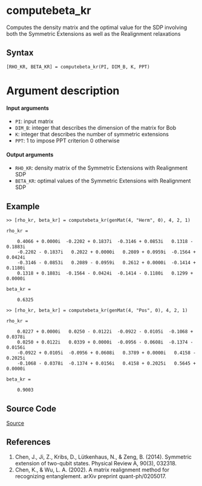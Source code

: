 # computebeta_kr
Computes the density matrix and the optimal value for the SDP involving both the Symmetric Extensions as well as the Realignment relaxations

## Syntax
``[RHO_KR, BETA_KR] = computebeta_kr(PI, DIM_B, K, PPT)``

# Argument description
#### Input arguments
- ``PI``: input matrix
- ``DIM_B``: integer that describes the dimension of the matrix for Bob
- ``K``: integer that describes the number of symmetric extensions
- ``PPT``: 1 to impose PPT criterion
           0 otherwise

#### Output arguments
- ``RHO_KR``: density matrix of the Symmetric Extensions with Realignment SDP
- ``BETA_KR``: optimal values of the Symmetric Extensions with Realignment SDP

## Example
    >> [rho_kr, beta_kr] = computebeta_kr(genMat(4, "Herm", 0), 4, 2, 1)

    rho_kr =

        0.4066 + 0.0000i  -0.2202 + 0.1837i  -0.3146 + 0.0853i   0.1318 - 0.1883i
        -0.2202 - 0.1837i   0.2022 + 0.0000i   0.2089 + 0.0959i  -0.1564 + 0.0424i
        -0.3146 - 0.0853i   0.2089 - 0.0959i   0.2612 + 0.0000i  -0.1414 + 0.1180i
        0.1318 + 0.1883i  -0.1564 - 0.0424i  -0.1414 - 0.1180i   0.1299 + 0.0000i

    beta_kr =

        0.6325

    >> [rho_kr, beta_kr] = computebeta_kr(genMat(4, "Pos", 0), 4, 2, 1)

    rho_kr =

        0.0227 + 0.0000i   0.0250 - 0.0122i  -0.0922 - 0.0105i  -0.1068 + 0.0378i
        0.0250 + 0.0122i   0.0339 + 0.0000i  -0.0956 - 0.0608i  -0.1374 - 0.0156i
        -0.0922 + 0.0105i  -0.0956 + 0.0608i   0.3789 + 0.0000i   0.4158 - 0.2025i
        -0.1068 - 0.0378i  -0.1374 + 0.0156i   0.4158 + 0.2025i   0.5645 + 0.0000i

    beta_kr =

        0.9003

## Source Code
[Source](https://github.com/ankith-mohan/SEP/blob/main/helpers/computebeta_kr.m)

## References
1. Chen, J., Ji, Z., Kribs, D., Lütkenhaus, N., & Zeng, B. (2014). Symmetric extension of two-qubit states. Physical Review A, 90(3), 032318.
2. Chen, K., & Wu, L. A. (2002). A matrix realignment method for recognizing entanglement. arXiv preprint quant-ph/0205017.
